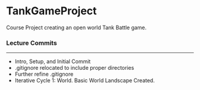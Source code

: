 # TankGameProject
Course Project creating an open world Tank Battle game.

### Lecture Commits
---
* Intro, Setup, and Initial Commit
* .gitignore relocated to include proper directories
* Further refine .gitignore
* Iterative Cycle 1: World. Basic World Landscape Created.
